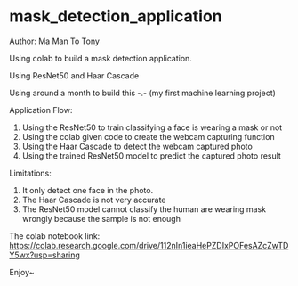 # mask_detection_application
Author: Ma Man To Tony

Using colab to build a mask detection application.

Using ResNet50 and Haar Cascade

Using around a month to build this -.- (my first machine learning project)

Application Flow:
1. Using the ResNet50 to train classifying a face is wearing a mask or not
2. Using the colab given code to create the webcam capturing function
3. Using the Haar Cascade to detect the webcam captured photo
4. Using the trained ResNet50 model to predict the captured photo result

Limitations:
1. It only detect one face in the photo.
2. The Haar Cascade is not very accurate
3. The ResNet50 model cannot classify the human are wearing mask wrongly because the sample is not enough

The colab notebook link:
https://colab.research.google.com/drive/112nIn1ieaHePZDIxPOFesAZcZwTDY5wx?usp=sharing

Enjoy~
